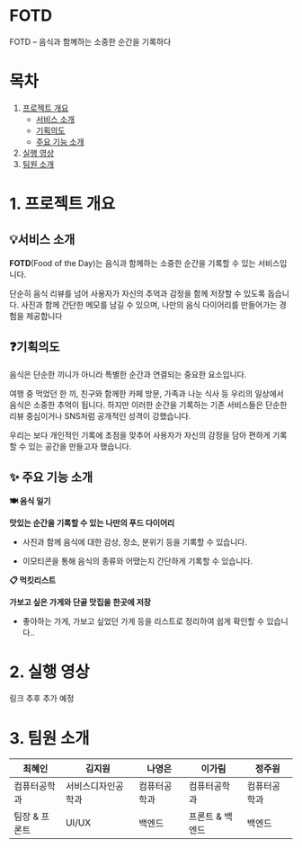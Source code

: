 # FOTD
FOTD – 음식과 함꼐하는 소중한 순간을 기록하다



# 목차
1. [프로젝트 개요](#1-프로젝트-개요)
   - [서비스 소개](#서비스-소개)
   - [기획의도](#기획의도)
   - [주요 기능 소개](#-주요-기능-소개)
2. [실행 영상](#2-실행영상)
3. [팀원 소개](#3-팀원소개)




# 1. 프로젝트 개요
## 💡서비스 소개
**FOTD**(Food of the Day)는 음식과 함께하는 소중한 순간을 기록할 수 있는 서비스입니다.

단순히 음식 리뷰를 넘어 사용자가 자신의 추억과 감정을 함께 저장할 수 있도록 돕습니다. 사진과 함께 간단한 메모를 남길 수 있으며, 나만의 음식 다이어리를 만들어가는 경험을 제공합니다




## ❓기획의도
음식은 단순한 끼니가 아니라 특별한 순간과 연결되는 중요한 요소입니다. 

여행 중 먹었던 한 끼, 친구와 함께한 카페 방문, 가족과 나눈 식사 등 우리의 일상에서 음식은 소중한 추억이 됩니다. 하지만 이러한 순간을 기록하는 기존 서비스들은 단순한 리뷰 중심이거나 SNS처럼 공개적인 성격이 강했습니다. 

우리는 보다 개인적인 기록에 초점을 맞추어 사용자가 자신의 감정을 담아 편하게 기록할 수 있는 공간을 만들고자 했습니다.




## ✨ 주요 기능 소개
**🍽 음식 일기**

**맛있는 순간을 기록할 수 있는 나만의 푸드 다이어리**

- 사진과 함께 음식에 대한 감상, 장소, 분위기 등을 기록할 수 있습니다.

- 이모티콘을 통해 음식의 종류와 어땠는지 간단하게 기록할 수 있습니다. 

**📋 먹킷리스트**

**가보고 싶은 가게와 단골 맛집을 한곳에 저장**

- 좋아하는 가게, 가보고 싶었던 가게 등을 리스트로 정리하여 쉽게 확인할 수 있습니다..




# 2. 실행 영상
링크 추후 추가 예정



# 3. 팀원 소개
|최혜인|김지원|나영은|이가림|정주원|
|------|---|---|---|---|
|컴퓨터공학과|서비스디자인공학과|컴퓨터공학과|컴퓨터공학과|컴퓨터공학과|
|팀장 & 프론트|UI/UX|백엔드|프론트 & 백엔드|백엔드|
